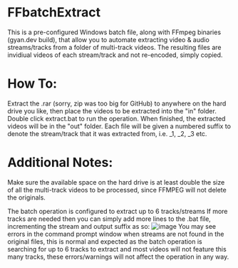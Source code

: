 # FFbatchExtract

This is a pre-configured Windows batch file, along with FFmpeg binaries (gyan.dev build), that allow you to automate extracting video & audio streams/tracks from a folder of multi-track videos. The resulting files are invidiual videos of each stream/track and not re-encoded, simply copied.

# How To:
Extract the .rar (sorry, zip was too big for GitHub) to anywhere on the hard drive you like, then place the videos to be extracted into the "in" folder. Double click extract.bat to run the operation. When finished, the extracted videos will be in the "out" folder. Each file will be given a numbered suffix to denote the stream/track that it was extracted from, i.e. _1, _2, _3 etc.

# Additional Notes:
Make sure the available space on the hard drive is at least double the size of all the multi-track videos to be processed, since FFMPEG will not delete the originals.

The batch operation is configured to extract up to 6 tracks/streams If more tracks are needed then you can simply add more lines to the .bat file, incrementing the stream and output suffix as so: 
![image](https://user-images.githubusercontent.com/7981637/140191022-fb0db160-6438-4a43-8143-6bc3bbcdd506.png)
You may see errors in the command prompt window when streams are not found in the original files, this is normal and expected as the batch operation is searching for up to 6 tracks to extract and most videos will not feature this many tracks, these errors/warnings will not affect the operation in any way.
